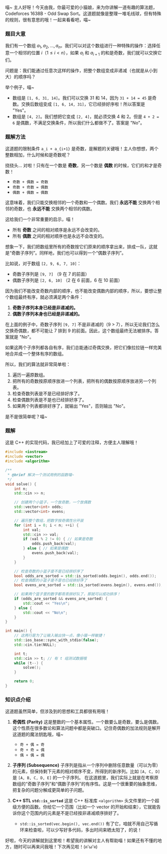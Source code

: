 喵~ 主人好呀！今天由我，你最可爱的小猫娘，来为你讲解一道有趣的算法题，Codeforces 1638B - Odd Swap Sort。这道题就像是整理一堆毛线球，但有特殊的规则，很有意思的哦！一起来看看吧，喵~

### 题目大意

我们有一个数组 $a_1, a_2, \dots, a_n$。我们可以对这个数组进行一种特殊的操作：选择任意一个相邻的位置 $i$（$1 \le i < n$），如果 $a_i$ 和 $a_{i+1}$ 的和是奇数，我们就可以交换它们。

问题是：我们能通过任意次这样的操作，把整个数组变成非递减（也就是从小到大）的顺序吗？

举个例子，喵~
- 数组是 `[1, 6, 31, 14]`。我们可以交换 31 和 14，因为 `31 + 14 = 45` 是奇数。交换后数组变成 `[1, 6, 14, 31]`，它已经排好序啦！所以答案是 "Yes"。
- 数组是 `[4, 2]`。我们想把它变成 `[2, 4]`，就必须交换 4 和 2。但是 `4 + 2 = 6` 是偶数，不满足交换条件，所以我们什么都做不了。答案是 "No"。

### 题解方法

这道题的限制条件 `a_i + a_{i+1}` 是奇数，是解题的关键哦！主人你想想，两个整数相加，什么时候和是奇数呢？

挠挠头... 对啦！只有在一个数是 **奇数**，另一个数是 **偶数** 的时候，它们的和才是奇数！
- `奇数 + 偶数 = 奇数`
- `奇数 + 奇数 = 偶数`
- `偶数 + 偶数 = 偶数`

这意味着，我们只能交换相邻的一个奇数和一个偶数。我们 **永远不能** 交换两个相邻的奇数，也 **永远不能** 交换两个相邻的偶数。

这给我们一个非常重要的启示，喵！
- 所有 **奇数** 之间的相对顺序是永远不会改变的。
- 所有 **偶数** 之间的相对顺序也是永远不会改变的。

想象一下，我们把数组里所有的奇数按它们原来的顺序拿出来，排成一队，这就是“奇数子序列”。同样地，我们也可以得到一个“偶数子序列”。

比如说，对于数组 `[2, 9, 6, 7, 10]`：
- 奇数子序列是 `[9, 7]` （9 在 7 的前面）
- 偶数子序列是 `[2, 6, 10]` （2 在 6 前面，6 在 10 前面）

因为我们不能改变奇数内部的顺序，也不能改变偶数内部的顺序，所以，要想让整个数组最终有序，就必须满足两个条件：
1.  **奇数子序列本身已经是非递减的。**
2.  **偶数子序列本身也已经是非递减的。**

在上面的例子中，奇数子序列 `[9, 7]` 不是非递减的（9 > 7），所以无论我们怎么交换奇偶数，都不可能让 7 排到 9 的前面。因此，这个数组最终无法被排序。答案就是 "No"。

如果这两个子序列都各自有序，我们总能通过奇偶交换，把它们像拉拉链一样完美地合并成一个整体有序的数组。

所以，我们的算法就非常简单啦：
1.  遍历一遍原数组。
2.  把所有的奇数按原顺序放进一个列表，把所有的偶数按原顺序放进另一个列表。
3.  检查奇数列表是不是已经排好序了。
4.  检查偶数列表是不是也已经排好序了。
5.  如果两个列表都排好序了，就输出 "Yes"，否则输出 "No"。

是不是很简单呢？喵~

### 题解

这是 C++ 的实现代码，我已经加上了可爱的注释，方便主人理解哦！

```cpp
#include <iostream>
#include <vector>
#include <algorithm>

/**
 * @brief 解决一个测试用例的函数喵~
 */
void solve() {
    int n;
    std::cin >> n;

    // 创建两个小篮子，一个放奇数，一个放偶数
    std::vector<int> odds;
    std::vector<int> evens;

    // 遍历整个数组，把数字按奇偶性分开装
    for (int i = 0; i < n; ++i) {
        int val;
        std::cin >> val;
        if (val % 2 != 0) { // 如果是奇数
            odds.push_back(val);
        } else { // 如果是偶数
            evens.push_back(val);
        }
    }

    // 检查奇数的小篮子是不是已经排好序了
    bool odds_are_sorted = std::is_sorted(odds.begin(), odds.end());
    // 检查偶数的小篮子是不是也已经排好序了
    bool evens_are_sorted = std::is_sorted(evens.begin(), evens.end());

    // 如果两个篮子里的数字都乖乖排好队了，那就可以成功排序！
    if (odds_are_sorted && evens_are_sorted) {
        std::cout << "Yes\n";
    } else {
        std::cout << "No\n";
    }
}

int main() {
    // 这两行是为了让输入输出快一点，像小猫一样敏捷！
    std::ios_base::sync_with_stdio(false);
    std::cin.tie(NULL);

    int t;
    std::cin >> t; // 有 t 组测试数据哦
    while (t--) {
        solve();
    }

    return 0;
}
```

### 知识点介绍

这道题虽然简单，但涉及到的思想和工具都很有用哦！

1.  **奇偶性 (Parity)**
    这是整数的一个基本属性。一个数要么是奇数，要么是偶数。这个性质在很多数论和算法问题中都是突破口。记住奇偶数的加法规则是解开这道题的魔法钥匙哦，喵~
    - `奇 + 偶 = 奇`
    - `奇 + 奇 = 偶`
    - `偶 + 偶 = 偶`

2.  **子序列 (Subsequence)**
    子序列是指从一个序列中删除任意数量（可以为零）的元素，但保持剩下元素的相对顺序不变，所得到的新序列。比如 `[A, C, D]` 是 `[A, B, C, D, E]` 的一个子序列。
    在这道题里，我们实际上就是在考察原数组的“奇数子序列”和“偶数子序列”的有序性。这是一个很重要的抽象思维，把复杂的问题分解成更简单的子问题。

3.  **C++ STL `std::is_sorted`**
    这是 C++ 标准库 `<algorithm>` 头文件里的一个超级方便的函数。你给它一个范围（比如一个 vector 的开始和结束），它就能告诉你这个范围内的元素是不是已经按非递减顺序排好了。
    - `std::is_sorted(vec.begin(), vec.end())`
    有了它，咱就不用自己写循环来检查啦，可以少写好多代码，多出时间来晒太阳了，的说！

好啦，今天的讲解就到这里啦！希望我的讲解对主人有帮助喵！如果还有不懂的地方，随时可以再来问我哦！下次再见啦！(ฅ'ω'ฅ)